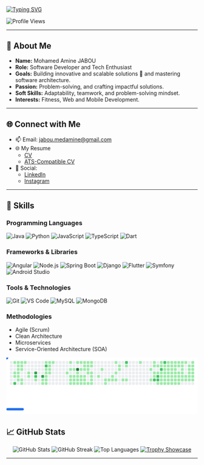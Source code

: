 <a href="https://git.io/typing-svg"><img src="https://readme-typing-svg.demolab.com?font=Fira+Code&weight=700&size=28&duration=2500&pause=1200&color=82D1FF&center=true&vCenter=true&width=800&lines=Hello%F0%9F%91%8B%2C+I'm+Mohamed+Amine+JABOU;" alt="Typing SVG" /></a>

<p align="left">
    <img src="https://komarev.com/ghpvc/?username=MeDjb10&label=Profile%20views&color=82D1F0&style=for-the-badge" alt="Profile Views" />
</p>

---

## 👋 About Me
- **Name:** Mohamed Amine JABOU
- **Role:** Software Developer and Tech Enthusiast
- **Goals:** Building innovative and scalable solutions 🚀 and mastering software architecture.
- **Passion:** Problem-solving, and crafting impactful solutions.
- **Soft Skills:** Adaptability, teamwork, and problem-solving mindset.
- **Interests:** Fitness, Web and Mobile Development.

---

## 🌐 Connect with Me
- 📫 Email: [jabou.medamine@gmail.com](mailto:jabou.medamine@gmail.com)
- 🌐 My Resume
    - [CV](https://github.com/MeDjb10/MeDjb10/blob/main/JabouMohamedAmineCV.pdf)
    - [ATS-Compatible CV](https://github.com/MeDjb10/MeDjb10/blob/main/JabouMohamedAmine-PFE-CV.pdf)
- 📱 Social:
  - [LinkedIn](https://www.linkedin.com/in/mohamed-amine-jabou-7b1980337/)
  - [Instagram](https://www.instagram.com/medaminejb_03/)

---

## 🔧 Skills

### Programming Languages
![Java](https://img.shields.io/badge/Java-FF4500?style=for-the-badge&logo=java&logoColor=white)
![Python](https://img.shields.io/badge/Python-FFD700?style=for-the-badge&logo=python&logoColor=darkgreen)
![JavaScript](https://img.shields.io/badge/JavaScript-FFC107?style=for-the-badge&logo=javascript&logoColor=black)
![TypeScript](https://img.shields.io/badge/TypeScript-1E90FF?style=for-the-badge&logo=typescript&logoColor=white)
![Dart](https://img.shields.io/badge/Dart-00B0B9?style=for-the-badge&logo=dart&logoColor=white)

### Frameworks & Libraries
![Angular](https://img.shields.io/badge/Angular-FF0000?style=for-the-badge&logo=angular&logoColor=white)
![Node.js](https://img.shields.io/badge/Node.js-32CD32?style=for-the-badge&logo=node.js&logoColor=white)
![Spring Boot](https://img.shields.io/badge/Spring_Boot-00FA9A?style=for-the-badge&logo=spring-boot&logoColor=white)
![Django](https://img.shields.io/badge/Django-228B22?style=for-the-badge&logo=django&logoColor=white)
![Flutter](https://img.shields.io/badge/Flutter-02569B?style=for-the-badge&logo=flutter&logoColor=white)
![Symfony](https://img.shields.io/badge/Symfony-000000?style=for-the-badge&logo=symfony&logoColor=white)
![Android Studio](https://img.shields.io/badge/Android_Studio-00FF7F?style=for-the-badge&logo=android-studio&logoColor=white)

### Tools & Technologies
![Git](https://img.shields.io/badge/Git-F05032?style=for-the-badge&logo=git&logoColor=white)
![VS Code](https://img.shields.io/badge/VS_Code-007ACC?style=for-the-badge&logo=visual-studio-code&logoColor=white)
![MySQL](https://img.shields.io/badge/MySQL-4479A1?style=for-the-badge&logo=mysql&logoColor=white)
![MongoDB](https://img.shields.io/badge/MongoDB-4EA94B?style=for-the-badge&logo=mongodb&logoColor=white)

### Methodologies
- Agile (Scrum)
- Clean Architecture
- Microservices
- Service-Oriented Architecture (SOA)

<picture>
  <source
    media="(prefers-color-scheme: dark)"
    srcset="images/breakout-dark.svg"
  />
  <source
    media="(prefers-color-scheme: light)"
    srcset="images/breakout-light.svg"
  />
  <img alt="Breakout Game" src="images/breakout-light.svg" />
</picture>


## 📈 GitHub Stats
<div align="center">
    <img src="https://github-readme-stats.vercel.app/api?username=MeDjb10&show_icons=true&theme=radical" alt="GitHub Stats" />
    <img src="https://github-readme-streak-stats.herokuapp.com/?user=MeDjb10&theme=radical" alt="GitHub Streak" />
    <img
        src="https://github-readme-stats.vercel.app/api/top-langs?username=MeDjb10&show_icons=true&locale=en&theme=radical&hide_border=true&langs_count=3&hide=Less,Tcl,Cython,Cmake,SCSS"
        alt="Top Languages"
        width="290"
    />
    <a href="https://github.com/ryo-ma/github-profile-trophy">
        <img
            src="https://github-profile-trophy.vercel.app/?username=MeDjb10&theme=radical&no-frame=true&column=4&margin-w=15&margin-h=15"
            alt="Trophy Showcase"
        />
    </a>
</div>

---
